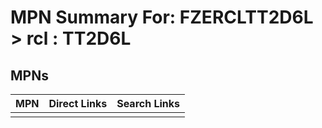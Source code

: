 



# MPN Summary For: FZERCLTT2D6L > rcl : TT2D6L

## MPNs
  

|MPN|Direct Links|Search Links|
| :--- | :--- | :--- |
||||
